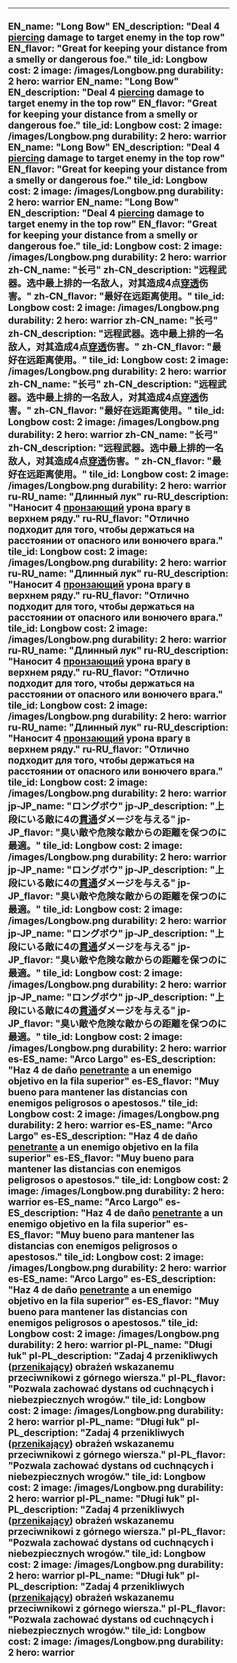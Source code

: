 ---

EN_name: "Long Bow"
EN_description: "Deal 4 <u>piercing</u> damage to target enemy in the top row"
EN_flavor: "Great for keeping your distance from a smelly or dangerous foe."
tile_id: Longbow
cost: 2
image: /images/Longbow.png
durability: 2
hero: warrior
EN_name: "Long Bow"
EN_description: "Deal 4 <u>piercing</u> damage to target enemy in the top row"
EN_flavor: "Great for keeping your distance from a smelly or dangerous foe."
tile_id: Longbow
cost: 2
image: /images/Longbow.png
durability: 2
hero: warrior
EN_name: "Long Bow"
EN_description: "Deal 4 <u>piercing</u> damage to target enemy in the top row"
EN_flavor: "Great for keeping your distance from a smelly or dangerous foe."
tile_id: Longbow
cost: 2
image: /images/Longbow.png
durability: 2
hero: warrior
EN_name: "Long Bow"
EN_description: "Deal 4 <u>piercing</u> damage to target enemy in the top row"
EN_flavor: "Great for keeping your distance from a smelly or dangerous foe."
tile_id: Longbow
cost: 2
image: /images/Longbow.png
durability: 2
hero: warrior
zh-CN_name: "长弓"
zh-CN_description: "远程武器。选中最上排的一名敌人，对其造成4点<u>穿透</u>伤害。"
zh-CN_flavor: "最好在远距离使用。"
tile_id: Longbow
cost: 2
image: /images/Longbow.png
durability: 2
hero: warrior
zh-CN_name: "长弓"
zh-CN_description: "远程武器。选中最上排的一名敌人，对其造成4点<u>穿透</u>伤害。"
zh-CN_flavor: "最好在远距离使用。"
tile_id: Longbow
cost: 2
image: /images/Longbow.png
durability: 2
hero: warrior
zh-CN_name: "长弓"
zh-CN_description: "远程武器。选中最上排的一名敌人，对其造成4点<u>穿透</u>伤害。"
zh-CN_flavor: "最好在远距离使用。"
tile_id: Longbow
cost: 2
image: /images/Longbow.png
durability: 2
hero: warrior
zh-CN_name: "长弓"
zh-CN_description: "远程武器。选中最上排的一名敌人，对其造成4点<u>穿透</u>伤害。"
zh-CN_flavor: "最好在远距离使用。"
tile_id: Longbow
cost: 2
image: /images/Longbow.png
durability: 2
hero: warrior
ru-RU_name: "Длинный лук"
ru-RU_description: "Наносит 4 <u>пронзающий</u> урона врагу в верхнем ряду."
ru-RU_flavor: "Отлично подходит для того, чтобы держаться на расстоянии от опасного или вонючего врага."
tile_id: Longbow
cost: 2
image: /images/Longbow.png
durability: 2
hero: warrior
ru-RU_name: "Длинный лук"
ru-RU_description: "Наносит 4 <u>пронзающий</u> урона врагу в верхнем ряду."
ru-RU_flavor: "Отлично подходит для того, чтобы держаться на расстоянии от опасного или вонючего врага."
tile_id: Longbow
cost: 2
image: /images/Longbow.png
durability: 2
hero: warrior
ru-RU_name: "Длинный лук"
ru-RU_description: "Наносит 4 <u>пронзающий</u> урона врагу в верхнем ряду."
ru-RU_flavor: "Отлично подходит для того, чтобы держаться на расстоянии от опасного или вонючего врага."
tile_id: Longbow
cost: 2
image: /images/Longbow.png
durability: 2
hero: warrior
ru-RU_name: "Длинный лук"
ru-RU_description: "Наносит 4 <u>пронзающий</u> урона врагу в верхнем ряду."
ru-RU_flavor: "Отлично подходит для того, чтобы держаться на расстоянии от опасного или вонючего врага."
tile_id: Longbow
cost: 2
image: /images/Longbow.png
durability: 2
hero: warrior
jp-JP_name: "ロングボウ"
jp-JP_description: "上段にいる敵に4の<u>貫通</u>ダメージを与える"
jp-JP_flavor: "臭い敵や危険な敵からの距離を保つのに最適。"
tile_id: Longbow
cost: 2
image: /images/Longbow.png
durability: 2
hero: warrior
jp-JP_name: "ロングボウ"
jp-JP_description: "上段にいる敵に4の<u>貫通</u>ダメージを与える"
jp-JP_flavor: "臭い敵や危険な敵からの距離を保つのに最適。"
tile_id: Longbow
cost: 2
image: /images/Longbow.png
durability: 2
hero: warrior
jp-JP_name: "ロングボウ"
jp-JP_description: "上段にいる敵に4の<u>貫通</u>ダメージを与える"
jp-JP_flavor: "臭い敵や危険な敵からの距離を保つのに最適。"
tile_id: Longbow
cost: 2
image: /images/Longbow.png
durability: 2
hero: warrior
jp-JP_name: "ロングボウ"
jp-JP_description: "上段にいる敵に4の<u>貫通</u>ダメージを与える"
jp-JP_flavor: "臭い敵や危険な敵からの距離を保つのに最適。"
tile_id: Longbow
cost: 2
image: /images/Longbow.png
durability: 2
hero: warrior
es-ES_name: "Arco Largo"
es-ES_description: "Haz 4 de daño <u>penetrante</u> a un enemigo objetivo en la fila superior"
es-ES_flavor: "Muy bueno para mantener las distancias con enemigos peligrosos o apestosos."
tile_id: Longbow
cost: 2
image: /images/Longbow.png
durability: 2
hero: warrior
es-ES_name: "Arco Largo"
es-ES_description: "Haz 4 de daño <u>penetrante</u> a un enemigo objetivo en la fila superior"
es-ES_flavor: "Muy bueno para mantener las distancias con enemigos peligrosos o apestosos."
tile_id: Longbow
cost: 2
image: /images/Longbow.png
durability: 2
hero: warrior
es-ES_name: "Arco Largo"
es-ES_description: "Haz 4 de daño <u>penetrante</u> a un enemigo objetivo en la fila superior"
es-ES_flavor: "Muy bueno para mantener las distancias con enemigos peligrosos o apestosos."
tile_id: Longbow
cost: 2
image: /images/Longbow.png
durability: 2
hero: warrior
es-ES_name: "Arco Largo"
es-ES_description: "Haz 4 de daño <u>penetrante</u> a un enemigo objetivo en la fila superior"
es-ES_flavor: "Muy bueno para mantener las distancias con enemigos peligrosos o apestosos."
tile_id: Longbow
cost: 2
image: /images/Longbow.png
durability: 2
hero: warrior
pl-PL_name: "Długi łuk"
pl-PL_description: "Zadaj 4 przenikliwych (<u>przenikający</u>) obrażeń wskazanemu przeciwnikowi z górnego wiersza."
pl-PL_flavor: "Pozwala zachować dystans od cuchnących i niebezpiecznych wrogów."
tile_id: Longbow
cost: 2
image: /images/Longbow.png
durability: 2
hero: warrior
pl-PL_name: "Długi łuk"
pl-PL_description: "Zadaj 4 przenikliwych (<u>przenikający</u>) obrażeń wskazanemu przeciwnikowi z górnego wiersza."
pl-PL_flavor: "Pozwala zachować dystans od cuchnących i niebezpiecznych wrogów."
tile_id: Longbow
cost: 2
image: /images/Longbow.png
durability: 2
hero: warrior
pl-PL_name: "Długi łuk"
pl-PL_description: "Zadaj 4 przenikliwych (<u>przenikający</u>) obrażeń wskazanemu przeciwnikowi z górnego wiersza."
pl-PL_flavor: "Pozwala zachować dystans od cuchnących i niebezpiecznych wrogów."
tile_id: Longbow
cost: 2
image: /images/Longbow.png
durability: 2
hero: warrior
pl-PL_name: "Długi łuk"
pl-PL_description: "Zadaj 4 przenikliwych (<u>przenikający</u>) obrażeń wskazanemu przeciwnikowi z górnego wiersza."
pl-PL_flavor: "Pozwala zachować dystans od cuchnących i niebezpiecznych wrogów."
tile_id: Longbow
cost: 2
image: /images/Longbow.png
durability: 2
hero: warrior
---